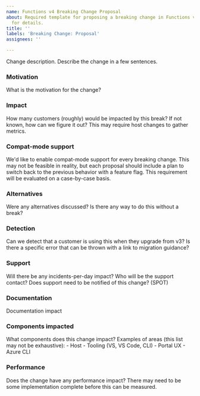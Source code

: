 ```yaml
---
name: Functions v4 Breaking Change Proposal
about: Required template for proposing a breaking change in Functions v4. See https://github.com/Azure/Azure-Functions/discussions/1909
  for details.
title: ''
labels: 'Breaking Change: Proposal'
assignees: ''

---
```


Change description. Describe the change in a few sentences.

### Motivation
What is the motivation for the change?

### Impact
How many customers (roughly) would be impacted by this break? If not known, how can we figure it out? This may require host changes to gather metrics.

### Compat-mode support
We'd like to enable compat-mode support for every breaking change. This may not be feasible in reality, but each proposal should include a plan to switch back to the previous behavior with a feature flag. This requirement will be evaluated on a case-by-case basis.

### Alternatives
Were any alternatives discussed? Is there any way to do this without a break?

### Detection
Can we detect that a customer is using this when they upgrade from v3? Is there a specific error that can be thrown with a link to migration guidance?

### Support
Will there be any incidents-per-day impact? Who will be the support contact? Does support need to be notified of this change? (SPOT)

### Documentation
Documentation impact

### Components impacted
What components does this change impact? Examples of areas (this list may not be exhaustive):
	- Host
	- Tooling (VS, VS Code, CLI)
	- Portal UX
	- Azure CLI

### Performance
Does the change have any performance impact? There may need to be some implementation complete before this can be measured.
